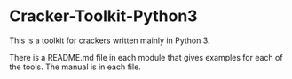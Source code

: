 # Cracker-Toolkit-Python3
This is a toolkit for crackers written mainly in Python 3.

There is a README.md file in each module that gives examples for each of the tools. The manual is in each file.
